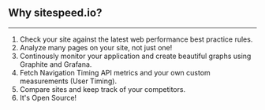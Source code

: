 ## Why sitespeed.io?
* * *
1. Check your site against the latest web performance best practice rules.
2. Analyze many pages on your site, not just one!
3. Continously monitor your application and create beautiful graphs using Graphite and Grafana.
4. Fetch Navigation Timing API metrics and your own custom measurements (User Timing).
5. Compare sites and keep track of your competitors.
6. It's Open Source!
